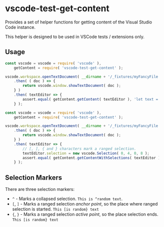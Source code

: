 
# vscode-test-get-content

Provides a set of helper functions for getting content of the Visual Studio Code instance.

This helper is designed to be used in VSCode tests / extensions only.

## Usage

```javascript
const vscode = vscode = require( 'vscode' ),
	getContent = require( 'vscode-test-get-content' );

vscode.workspace.openTextDocument( __dirname + '/_fixtures/myFancyFile.txt' )
	.then( ( doc ) => {
		return vscode.window.showTextDocument( doc );
	} )
	.then( textEditor => {
		assert.equal( getContent.getContent( textEditor ), 'let text = "hello world!";' );
	} );
```

```javascript
const vscode = vscode = require( 'vscode' ),
	getContent = require( 'vscode-test-get-content' );

vscode.workspace.openTextDocument( __dirname + '/_fixtures/myFancyFile.txt' )
	.then( ( doc ) => {
		return vscode.window.showTextDocument( doc );
	} )
	.then( textEditor => {
		// [, ], { and } characters mark a ranged selection.
		textEditor.selection = new vscode.Selection( 0, 4, 0, 8 );
		assert.equal( getContent.getContentWithSelections( textEditor ), 'let [text} = "hello world!";' );
	} );
```

## Selection Markers

There are three selection markers:

* `^` - Marks a collapsed selection. `This is ^random text`.
* `[`, `]` - Marks a ranged selection _anchor point_, so the place where ranged selection is started. `This [is random} text`
* `{`, `}` - Marks a ranged selection _active point_, so the place selection ends. `This [is random} text`